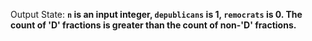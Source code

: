 Output State: **`n` is an input integer, `depublicans` is 1, `remocrats` is 0. The count of 'D' fractions is greater than the count of non-'D' fractions.**